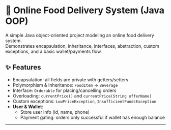 # 🍔 Online Food Delivery System (Java OOP)

A simple Java object-oriented project modeling an online food delivery system.  
Demonstrates encapsulation, inheritance, interfaces, abstraction, custom exceptions, and a basic wallet/payments flow.

## ✨ Features
- Encapsulation: all fields are private with getters/setters
- Polymorphism & Inheritance: `FoodItem` → `Beverage`
- Interface: `Orderable` for placing/cancelling orders
- Overloading: `currentPrice()` and `currentPrice(String offerName)`
- Custom exceptions: `LowPriceException`, `InsufficientFundsException`
- **User & Wallet**:
  - Store user info (id, name, phone)
  - Payment gating: orders only successful if wallet has enough balance


---
